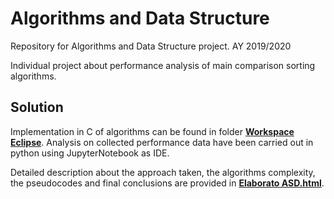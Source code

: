 # Algorithms and Data Structure
 Repository for Algorithms and Data Structure project.
 AY 2019/2020
 
 Individual project about performance analysis of main comparison sorting algorithms.
 
 ## Solution
 Implementation in C of algorithms can be found in folder **[Workspace Eclipse](/Workspace%20Eclipse)**.
 Analysis on collected performance data have been carried out in python using JupyterNotebook as IDE.
 
 Detailed description about the approach taken, the algorithms complexity, the pseudocodes and final conclusions are provided in **[Elaborato ASD.html](/Elaborato%20ASD.html)**.
